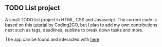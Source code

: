 ## TODO List project
A small TODO list project in HTML, CSS and Javascript. The current code is based on this [tutorial](https://youtu.be/THEKW1gITJI) by Coding2GO, 
but I plan to add my own contributions next such as tags, deadlines, sublists to break down tasks and more.

The app can be found and interacted with [here](https://lann-hyl.github.io/todo-list-JS/).
